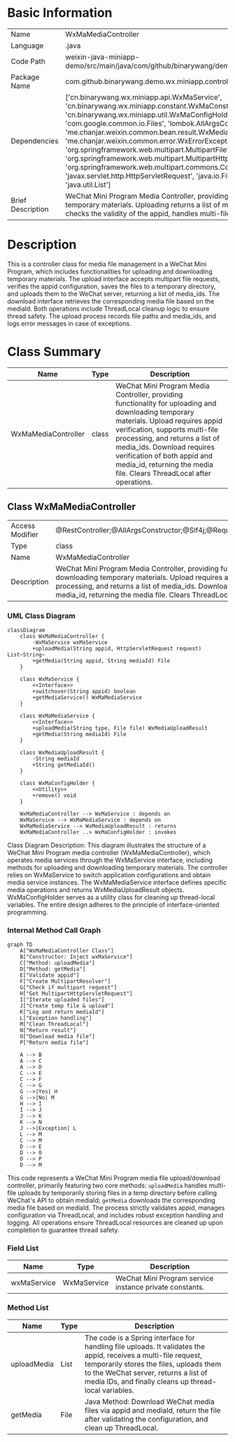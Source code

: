 # Basic Information

|      |      |
|------|------|
| Name | WxMaMediaController |
| Language | .java |
| Code Path | weixin-java-miniapp-demo/src/main/java/com/github/binarywang/demo/wx/miniapp/controller/WxMaMediaController.java |
| Package Name | com.github.binarywang.demo.wx.miniapp.controller |
| Dependencies | ['cn.binarywang.wx.miniapp.api.WxMaService', 'cn.binarywang.wx.miniapp.constant.WxMaConstants', 'cn.binarywang.wx.miniapp.util.WxMaConfigHolder', 'com.google.common.collect.Lists', 'com.google.common.io.Files', 'lombok.AllArgsConstructor', 'lombok.extern.slf4j.Slf4j', 'me.chanjar.weixin.common.bean.result.WxMediaUploadResult', 'me.chanjar.weixin.common.error.WxErrorException', 'org.springframework.web.bind.annotation', 'org.springframework.web.multipart.MultipartFile', 'org.springframework.web.multipart.MultipartHttpServletRequest', 'org.springframework.web.multipart.commons.CommonsMultipartResolver', 'javax.servlet.http.HttpServletRequest', 'java.io.File', 'java.io.IOException', 'java.util.Iterator', 'java.util.List'] |
| Brief Description | WeChat Mini Program Media Controller, providing functionality for uploading and downloading temporary materials. Uploading returns a list of media_ids, while downloading returns media files. It checks the validity of the appid, handles multi-file uploads, and cleans up ThreadLocal resources. |

# Description

This is a controller class for media file management in a WeChat Mini Program, which includes functionalities for uploading and downloading temporary materials. The upload interface accepts multipart file requests, verifies the appid configuration, saves the files to a temporary directory, and uploads them to the WeChat server, returning a list of media_ids. The download interface retrieves the corresponding media file based on the mediaId. Both operations include ThreadLocal cleanup logic to ensure thread safety. The upload process records file paths and media_ids, and logs error messages in case of exceptions.

# Class Summary

| Name   | Type  | Description |
|-------|------|-------------|
| WxMaMediaController | class | WeChat Mini Program Media Controller, providing functionality for uploading and downloading temporary materials. Upload requires appid verification, supports multi-file processing, and returns a list of media_ids. Download requires verification of both appid and media_id, returning the media file. Clears ThreadLocal after operations. |



## Class WxMaMediaController

|      |      |
|------|------|
| Access Modifier | @RestController;@AllArgsConstructor;@Slf4j;@RequestMapping("/wx/media/{appid}");public |
| Type | class |
| Name | WxMaMediaController |
| Description | WeChat Mini Program Media Controller, providing functionality for uploading and downloading temporary materials. Upload requires appid verification, supports multi-file processing, and returns a list of media_ids. Download requires verification of both appid and media_id, returning the media file. Clears ThreadLocal after operations. |


### UML Class Diagram

```mermaid
classDiagram
    class WxMaMediaController {
        -WxMaService wxMaService
        +uploadMedia(String appid, HttpServletRequest request) List~String~
        +getMedia(String appid, String mediaId) File
    }

    class WxMaService {
        <<Interface>>
        +switchover(String appid) boolean
        +getMediaService() WxMaMediaService
    }

    class WxMaMediaService {
        <<Interface>>
        +uploadMedia(String type, File file) WxMediaUploadResult
        +getMedia(String mediaId) File
    }

    class WxMediaUploadResult {
        -String mediaId
        +String getMediaId()
    }

    class WxMaConfigHolder {
        <<Utility>>
        +remove() void
    }

    WxMaMediaController --> WxMaService : depends on
    WxMaService --> WxMaMediaService : depends on
    WxMaMediaService --> WxMediaUploadResult : returns
    WxMaMediaController ..> WxMaConfigHolder : invokes
```

Class Diagram Description: This diagram illustrates the structure of a WeChat Mini Program media controller (WxMaMediaController), which operates media services through the WxMaService interface, including methods for uploading and downloading temporary materials. The controller relies on WxMaService to switch application configurations and obtain media service instances. The WxMaMediaService interface defines specific media operations and returns WxMediaUploadResult objects. WxMaConfigHolder serves as a utility class for cleaning up thread-local variables. The entire design adheres to the principle of interface-oriented programming.


### Internal Method Call Graph

```mermaid
graph TD
    A["WxMaMediaController Class"]
    B["Constructor: Inject wxMaService"]
    C["Method: uploadMedia"]
    D["Method: getMedia"]
    E["Validate appid"]
    F["Create MultipartResolver"]
    G["Check if multipart request"]
    H["Get MultipartHttpServletRequest"]
    I["Iterate uploaded files"]
    J["Create temp file & upload"]
    K["Log and return mediaId"]
    L["Exception handling"]
    M["Clean ThreadLocal"]
    N["Return result"]
    O["Download media file"]
    P["Return media file"]

    A --> B
    A --> C
    A --> D
    C --> E
    C --> F
    C --> G
    G -->|Yes| H
    G -->|No| M
    H --> I
    I --> J
    J --> K
    K --> N
    J -->|Exception| L
    L --> M
    C --> M
    D --> E
    D --> O
    O --> P
    D --> M
```

This code represents a WeChat Mini Program media file upload/download controller, primarily featuring two core methods: `uploadMedia` handles multi-file uploads by temporarily storing files in a temp directory before calling WeChat's API to obtain mediaId; `getMedia` downloads the corresponding media file based on mediaId. The process strictly validates appid, manages configuration via ThreadLocal, and includes robust exception handling and logging. All operations ensure ThreadLocal resources are cleaned up upon completion to guarantee thread safety.

### Field List

| Name  | Type  | Description |
|-------|-------|------|
| wxMaService | WxMaService | WeChat Mini Program service instance private constants. |

### Method List

| Name  | Type  | Description |
|-------|-------|------|
| uploadMedia | List<String> | The code is a Spring interface for handling file uploads. It validates the appid, receives a multi-file request, temporarily stores the files, uploads them to the WeChat server, returns a list of media IDs, and finally cleans up thread-local variables. |
| getMedia | File | Java Method: Download WeChat media files via appid and mediaId, return the file after validating the configuration, and clean up ThreadLocal. |




